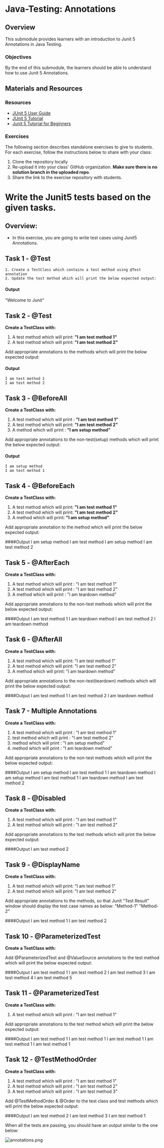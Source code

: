 # Java-Testing: Annotations

## Overview

This submodule provides learners with an introduction to Junit 5 Annotations in Java Testing.

### Objectives

By the end of this submodule, the learners should be able to understand how to use Junit 5 Annotations.

## Materials and Resources

### Resources

- [JUnit 5 User Guide](https://junit.org/junit5/docs/current/user-guide/)
- [JUnit 5 Tutorial](https://howtodoinjava.com/junit-5-tutorial/)
- [Junit 5 Tutorial for Beginners](https://dev.to/saiupadhyayula/junit-5-tutorial-for-beginners-o8a)

### Exercises

The following section describes standalone exercises to give to students. For each exercise, follow the instructions below to share with your class:

1. Clone the repository locally
1. Re-upload it into your class' GitHub organization. **Make sure there is no solution branch in the uploaded repo**.
1. Share the link to the exercise repository with students.


# Write the Junit5 tests based on the given tasks. 

## Overview:
- In this exercise, you are going to write test cases using Junit5 Annotations.

## Task 1 -  @Test
    1. Create a TestClass which contains a test method using @Test annotation
    2. Update the test method which will print the below expected output:
    
#### Output
"Welcome to Junit"

## Task 2 -  @Test
**Create a TestClass with:**

   1. A test method which will print:       **"I am test method 1"**
   2. A test method which will print:       **"I am test method 2"**

Add appropriate annotations to the methods which will print the below expected output:
#### Output

    I am test method 1
    I am test method 2

## Task 3 - @BeforeAll
**Create a TestClass with:**

   1. A test method which will print :      **"I am test method 1"**
   2. A test method which will print:      **"I am test method 2"**
   3. A method which will print :        **"I am setup method"**

Add appropriate annotations to the non-test(setup) methods which will print the below expected output:

#### Output

    I am setup method
    I am test method 1

## Task 4 - @BeforeEach
**Create a TestClass with:**

1. A test method which will print:    **"I am test method 1"**
2. A test method which will print:    **"I am test method 2"**
3. A method which will print:   **"I am setup method"**

Add appropriate annotation to the method which will print the below expected output:

####Output
    I am setup method 
    I am test method
    I am setup method
    I am test method 2

## Task 5 - @AfterEach
**Create a TestClass with:**

1. A test method which will print : "I am test method 1"
2. A test method which will print : "I am test method 2"
3. A method which will print : "I am teardown method"

Add appropriate annotations to the non-test methods which will print the below expected output:

####Output
    I am test method 1
    I am teardown method
    I am test method 2
    I am teardown method


## Task 6 - @AfterAll
**Create a TestClass with:**

1. A test method which will print: "I am test method 1"
2. A test method which will print: "I am test method 2"
3. A method which will print: "I am teardown method"

Add appropriate annotations to the non-test(teardown) methods which will print the below expected output:

####Output
    I am test method 1 
    I am test method 2
    I am teardown method

## Task 7 - Multiple Annotations
**Create a TestClass with:**

1. A test method which will print : "I am test method 1"
2. test method which will print : "I am test method 2"
3. method which will print : "I am setup method"
4. method which will print : "I am teardown method"

Add appropriate annotations to the non-test methods which will print the below expected output:

####Output
    I am setup method
    I am test method 1
    I am teardown method
    I am setup method
    I am test method 1
    I am teardown method
    I am test method 2

## Task 8 - @Disabled
**Create a TestClass with:**

1. A test method which will print : "I am test method 1"
2. A test method which will print : "I am test method 2"

Add appropriate annotations to the test methods which will print the below expected output:

####Output
    I am test method 2

## Task 9 - @DisplayName
**Create a TestClass with:**

1. A test method which will print: "I am test method 1"
2. A test method which will print: "I am test method 2"

Add appropriate annotations to the methods, so that Junit "Test Result" window should display the test case names as below: "Method-1" "Method-2"

####Output
    I am test method 1
    I am test method 2

## Task 10 - @ParameterizedTest
**Create a TestClass with:**

Add @ParameterizedTest and @ValueSource annotations to the test method which will print the below expected output:

####Output
    I am test method 1
    I am test method 2
    I am test method 3
    I am test method 4
    I am test method 5

## Task 11 - @ParameterizedTest
**Create a TestClass with:**

1. A test method which will print : "I am test method 1"

Add appropriate annotations to the test method which will print the below expected output:

####Output
    I am test method 1
    I am test method 1
    I am test method 1
    I am test method 1
    I am test method 1   

## Task 12 - @TestMethodOrder
**Create a TestClass with:**

1. A test method which will print : "I am test method 1"
2. A test method which will print : "I am test method 2"
3. A test method which will print : "I am test method 3"

Add @TestMethodOrder & @Order to the test class and test methods which will print the below expected output:

####Output
    I am test method 2
    I am test method 3
    I am test method 1


When all the tests are passing, you should have an output similar to the one below:

 ![annotations.png](annotations.png)
